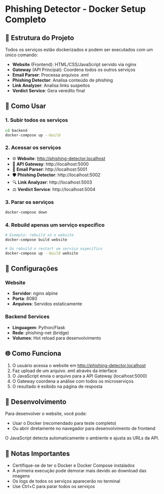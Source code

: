 # Phishing Detector - Docker Setup Completo

## 📁 Estrutura do Projeto

Todos os serviços estão dockerizados e podem ser executados com um único comando:

- **Website** (Frontend): HTML/CSS/JavaScript servido via nginx
- **Gateway** (API Principal): Coordena todos os outros serviços  
- **Email Parser**: Processa arquivos .eml
- **Phishing Detector**: Analisa conteúdo de phishing
- **Link Analyzer**: Analisa links suspeitos
- **Verdict Service**: Gera veredito final

## 🚀 Como Usar

### 1. Subir todos os serviços

```bash
cd backend
docker-compose up --build
```

### 2. Acessar os serviços

- 🌐 **Website**: http://phishing-detector.localhost
- 🔗 **API Gateway**: http://localhost:5000
- 📧 **Email Parser**: http://localhost:5001
- 🛡️ **Phishing Detector**: http://localhost:5002
- 🔍 **Link Analyzer**: http://localhost:5003
- ⚖️ **Verdict Service**: http://localhost:5004

### 3. Parar os serviços

```bash
docker-compose down
```

### 4. Rebuild apenas um serviço específico

```bash
# Exemplo: rebuild só o website
docker-compose build website

# Ou rebuild e restart um serviço específico
docker-compose up --build website
```

## 🔧 Configurações

### Website
- **Servidor**: nginx alpine
- **Porta**: 8080
- **Arquivos**: Servidos estaticamente

### Backend Services
- **Linguagem**: Python/Flask
- **Rede**: phishing-net (bridge)
- **Volumes**: Hot reload para desenvolvimento

## 🌐 Como Funciona

1. O usuário acessa o website em http://phishing-detector.localhost
2. Faz upload de um arquivo .eml através da interface
3. O JavaScript envia o arquivo para a API Gateway (localhost:5000)
4. O Gateway coordena a análise com todos os microserviços
5. O resultado é exibido na página de resposta

## 🔄 Desenvolvimento

Para desenvolver o website, você pode:
- Usar o Docker (recomendado para teste completo)
- Ou abrir diretamente no navegador para desenvolvimento de frontend

O JavaScript detecta automaticamente o ambiente e ajusta as URLs da API.

## 📝 Notas Importantes

- Certifique-se de ter o Docker e Docker Compose instalados
- A primeira execução pode demorar mais devido ao download das imagens
- Os logs de todos os serviços aparecerão no terminal
- Use Ctrl+C para parar todos os serviços
